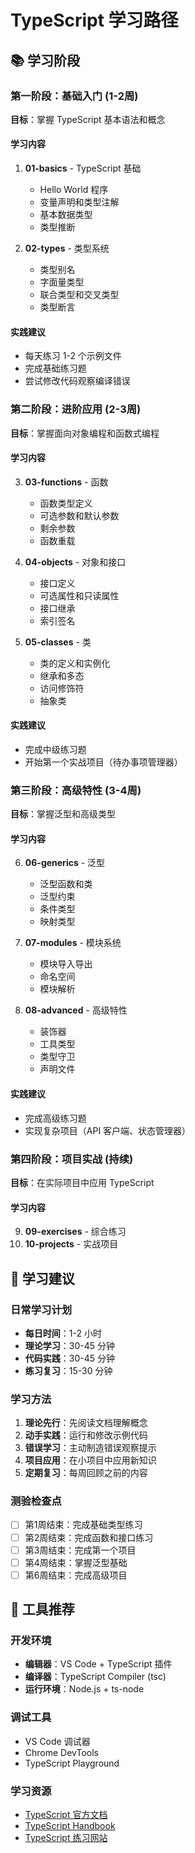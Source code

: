 # TypeScript 学习路径

## 📚 学习阶段

### 第一阶段：基础入门 (1-2周)
**目标**：掌握 TypeScript 基本语法和概念

#### 学习内容
1. **01-basics** - TypeScript 基础
   - Hello World 程序
   - 变量声明和类型注解
   - 基本数据类型
   - 类型推断

2. **02-types** - 类型系统
   - 类型别名
   - 字面量类型
   - 联合类型和交叉类型
   - 类型断言

#### 实践建议
- 每天练习 1-2 个示例文件
- 完成基础练习题
- 尝试修改代码观察编译错误

### 第二阶段：进阶应用 (2-3周)
**目标**：掌握面向对象编程和函数式编程

#### 学习内容
3. **03-functions** - 函数
   - 函数类型定义
   - 可选参数和默认参数
   - 剩余参数
   - 函数重载

4. **04-objects** - 对象和接口
   - 接口定义
   - 可选属性和只读属性
   - 接口继承
   - 索引签名

5. **05-classes** - 类
   - 类的定义和实例化
   - 继承和多态
   - 访问修饰符
   - 抽象类

#### 实践建议
- 完成中级练习题
- 开始第一个实战项目（待办事项管理器）

### 第三阶段：高级特性 (3-4周)
**目标**：掌握泛型和高级类型

#### 学习内容
6. **06-generics** - 泛型
   - 泛型函数和类
   - 泛型约束
   - 条件类型
   - 映射类型

7. **07-modules** - 模块系统
   - 模块导入导出
   - 命名空间
   - 模块解析

8. **08-advanced** - 高级特性
   - 装饰器
   - 工具类型
   - 类型守卫
   - 声明文件

#### 实践建议
- 完成高级练习题
- 实现复杂项目（API 客户端、状态管理器）

### 第四阶段：项目实战 (持续)
**目标**：在实际项目中应用 TypeScript

#### 学习内容
9. **09-exercises** - 综合练习
10. **10-projects** - 实战项目

## 🎯 学习建议

### 日常学习计划
- **每日时间**：1-2 小时
- **理论学习**：30-45 分钟
- **代码实践**：30-45 分钟
- **练习复习**：15-30 分钟

### 学习方法
1. **理论先行**：先阅读文档理解概念
2. **动手实践**：运行和修改示例代码
3. **错误学习**：主动制造错误观察提示
4. **项目应用**：在小项目中应用新知识
5. **定期复习**：每周回顾之前的内容

### 测验检查点
- [ ] 第1周结束：完成基础类型练习
- [ ] 第2周结束：完成函数和接口练习
- [ ] 第3周结束：完成第一个项目
- [ ] 第4周结束：掌握泛型基础
- [ ] 第6周结束：完成高级项目

## 🔧 工具推荐

### 开发环境
- **编辑器**：VS Code + TypeScript 插件
- **编译器**：TypeScript Compiler (tsc)
- **运行环境**：Node.js + ts-node

### 调试工具
- VS Code 调试器
- Chrome DevTools
- TypeScript Playground

### 学习资源
- [TypeScript 官方文档](https://www.typescriptlang.org/docs/)
- [TypeScript Handbook](https://www.typescriptlang.org/docs/handbook/intro.html)
- [TypeScript 练习网站](https://github.com/type-challenges/type-challenges)